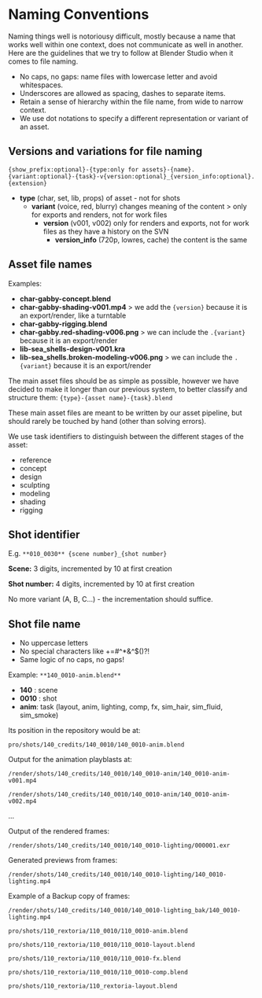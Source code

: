 # Naming Conventions

Naming things well is notoriousy difficult, mostly because a name that works well within one context, does not communicate as well in another. Here are the guidelines that we try to follow at Blender Studio when it comes to file naming.

* No caps, no gaps: name files with lowercase letter and avoid whitespaces.
* Underscores are allowed as spacing, dashes to separate items.
* Retain a sense of hierarchy within the file name, from wide to narrow context.
* We use dot notations to specify a different representation or variant of an asset.

## Versions and variations for file naming

`{show_prefix:optional}-{type:only for assets}-{name}.{variant:optional}-{task}-v{version:optional}_{version_info:optional}.{extension}`

- **type** (char, set, lib, props) of asset - not for shots
    - **variant** (voice, red, blurry) changes meaning of the content > only for exports and renders, not for work files
        - **version** (v001, v002) only for renders and exports, not for work files as they have a history on the SVN
            - **version_info** (720p, lowres, cache) the content is the same


## Asset file names

Examples:
* **char-gabby-concept.blend**
* **char-gabby-shading-v001.mp4** > we add the `{version}` because it is an export/render, like a turntable
* **char-gabby-rigging.blend**
* **char-gabby.red-shading-v006.png** > we can include the `.{variant}` because it is an export/render
* **lib-sea_shells-design-v001.kra**
* **lib-sea_shells.broken-modeling-v006.png** > we can include the `.{variant}` because it is an export/render

The main asset files should be as simple as possible, however we have decided to make it longer than our previous system, to better classify and structure them: `{type}-{asset name}-{task}.blend`

These main asset files are meant to be written by our asset pipeline, but should rarely be touched by hand (other than solving errors).

We use task identifiers to distinguish between the different stages of the asset:

- reference
- concept
- design
- sculpting
- modeling
- shading
- rigging

## Shot identifier

E.g. `**010_0030** {scene number}_{shot number}`

**Scene:** 3 digits, incremented by 10 at first creation

**Shot number:** 4 digits, incremented by 10 at first creation

No more variant (A, B, C...) - the incrementation should suffice.

## Shot file name

- No uppercase letters
- No special characters like +=#^*&^$()?!
- Same logic of no caps, no gaps!

Example: `**140_0010-anim.blend**`

- **140** : scene
- **0010** : shot
- **anim**: task (layout, anim, lighting, comp, fx, sim_hair, sim_fluid, sim_smoke)

Its position in the repository would be at:

`pro/shots/140_credits/140_0010/140_0010-anim.blend`

Output for the animation playblasts at:

`/render/shots/140_credits/140_0010/140_0010-anim/140_0010-anim-v001.mp4`

`/render/shots/140_credits/140_0010/140_0010-anim/140_0010-anim-v002.mp4`

...

Output of the rendered frames:

`/render/shots/140_credits/140_0010/140_0010-lighting/000001.exr`

Generated previews from frames:

`/render/shots/140_credits/140_0010/140_0010-lighting/140_0010-lighting.mp4`

Example of a Backup copy of frames:

```
/render/shots/140_credits/140_0010/140_0010-lighting_bak/140_0010-lighting.mp4

pro/shots/110_rextoria/110_0010/110_0010-anim.blend

pro/shots/110_rextoria/110_0010/110_0010-layout.blend

pro/shots/110_rextoria/110_0010/110_0010-fx.blend

pro/shots/110_rextoria/110_0010/110_0010-comp.blend

pro/shots/110_rextoria/110_rextoria-layout.blend
```
